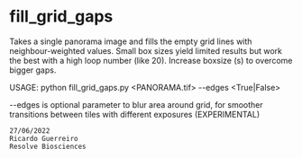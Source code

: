 # fill_grid_gaps
   Takes a single panorama image and fills the empty grid lines with neighbour-weighted values.
   Small box sizes yield limited results but work the best with a high loop number (like 20).  Increase boxsize (s) to overcome bigger gaps. 
   
USAGE:   python fill_grid_gaps.py  <PANORAMA.tif> <boxsize> <loopnum> --edges <True|False>

   --edges is optional parameter to blur area around grid, for smoother transitions between tiles with different exposures (EXPERIMENTAL)
   
   
    27/06/2022
    Ricardo Guerreiro
    Resolve Biosciences
